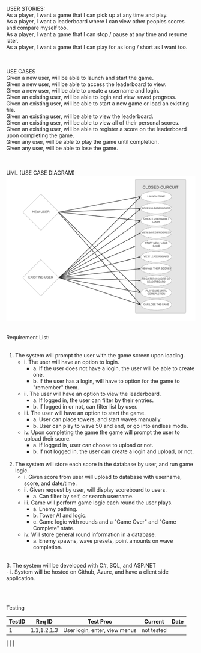 USER STORIES: <br>
As a player, I want a game that I can pick up at any time and play. <br>
As a player, I want a leaderboard where I can view other peoples scores and compare myself too. <br>
As a player, I want a game that I can stop / pause at any time and resume later.<br>
As a player, I want a game that I can play for as long / short as I want too.<br>

<br><br>
USE CASES <br>
Given a new user, will be able to launch and start the game.<br>
Given a new user, will be able to access the leaderboard to view.<br>
Given a new user, will be able to create a username and login.<br>
Given an existing user, will be able to login and view saved progress.<br>
Given an existing user, will be able to start a new game or load an existing file.<br>
Given an existing user, will be able to view the leaderboard.<br>
Given an existing user, will be able to view all of their personal scores.<br>
Given an existing user, will be able to register a score on the leaderboard upon completing the game.<br>
Given any user, will be able to play the game until completion.<br>
Given any user, will be able to lose the game.<br>
<br><br>

UML (USE CASE DIAGRAM)
![UML DIAGRAM](Use-CaseDiagram.jpeg)
<br><br>

Requirement List:<br>
<br>
1. The system will prompt the user with the game screen upon loading.<br>
   - i. The user will have an option to login.<br>
     - a. If the user does not have a login, the user will be able to create one.<br>
     - b. If the user has a login, will have to option for the game to "remember" them.<br>
   - ii. The user will have an option to view the leaderboard.<br>
     - a. If logged in, the user can filter by their entries.<br>
     - b. If logged in or not, can filter list by user.<br>
   - iii. The user will have an option to start the game.<br>
     - a. User can place towers, and start waves manually.<br>
     - b. User can play to wave 50 and end, or go into endless mode.<br>
   - iv. Upon completing the game the game will prompt the user to upload their score.<br>
     - a. If logged in, user can choose to upload or not.<br>
     - b. If not logged in, the user can create a login and upload, or not.<br>
      <br>
2. The system will store each score in the database by user, and run game logic.<br>
   - i. Given score from user will upload to database with username, score, and date/time.<br>
   - ii. Given request by user, will display scoreboard to users.<br>
     - a. Can filter by self, or search username.<br>
   - iii. Game will perform game logic each round the user plays.<br>
     - a. Enemy pathing.<br>
     - b. Tower AI and logic.<br>
     - c. Game logic with rounds and a "Game Over" and "Game Complete" state.<br>
   - iv. Will store general round information in a database.<br>
     - a. Enemy spawns, wave presets, point amounts on wave completion.<br>
 <br>
3. The system will be developed with C#, SQL, and ASP.NET<br>   
   - i. System will be hosted on Github, Azure, and have a client side application.<br>
   
<br><br>

Testing

| TestID | Req ID | Test Proc | Current | Date |
| ------ | ------ | --------- | ------- | ---- |
| 1      |  1.1,1.2,1.3 | User login, enter, view menus | not tested |  
|
|
|
